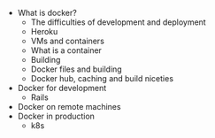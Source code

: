  - What is docker?
     - The difficulties of development and deployment
     - Heroku
     - VMs and containers
     - What is a container
     - Building
     - Docker files and building
     - Docker hub, caching and build niceties 
 - Docker for development
     - Rails
 - Docker on remote machines
 - Docker in production
     - k8s